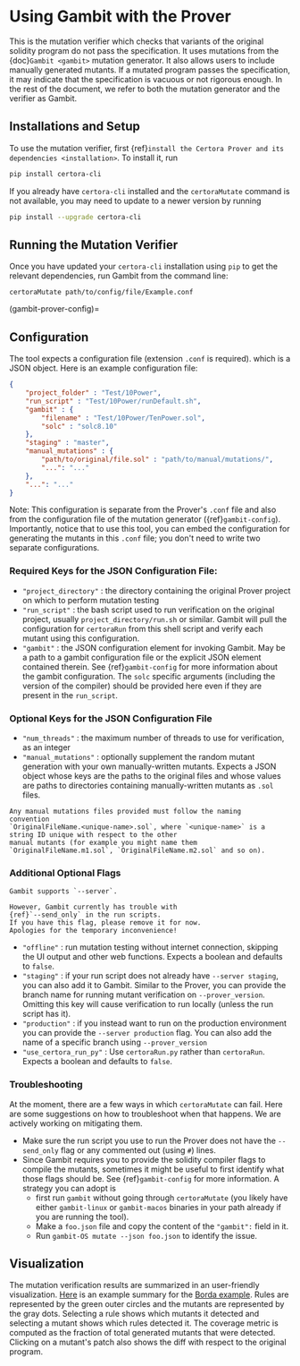 # Using Gambit with the Prover

This is the mutation verifier which
 checks that variants of the original
 solidity program do not pass the specification.
It uses mutations from the {doc}`Gambit <gambit>`
  mutation generator.
It also allows users to include manually generated mutants.
If a mutated program passes the specification,
it may indicate that the specification is vacuous or not rigorous enough.
In the rest of the document,
  we refer to both the mutation generator and the verifier as Gambit.

## Installations and Setup

To use the mutation verifier,
  first {ref}`install the Certora Prover and its dependencies <installation>`.
To install it, run

```sh
pip install certora-cli
```

If you already have `certora-cli` installed and
  the `certoraMutate` command is not available,
  you may need to update to a newer version by running

```sh
pip install --upgrade certora-cli
```


## Running the Mutation Verifier

Once you have updated your `certora-cli` installation using `pip` to get the relevant
dependencies, run Gambit from the command line:

```
certoraMutate path/to/config/file/Example.conf
```

(gambit-prover-config)=
## Configuration
The tool expects a configuration file (extension `.conf` is required).
which is a JSON object.
Here is an example configuration file:

```json
{
    "project_folder" : "Test/10Power",
    "run_script" : "Test/10Power/runDefault.sh",
    "gambit" : {
        "filename" : "Test/10Power/TenPower.sol",
        "solc" : "solc8.10"
    },
    "staging" : "master",
    "manual_mutations" : {
        "path/to/original/file.sol" : "path/to/manual/mutations/",
        "...": "..."
    },
    "...": "..."
}
```

Note: This configuration is separate from the Prover's `.conf` file and also from the
  configuration file of the mutation generator ({ref}`gambit-config`).
Importantly, notice that to use this tool, you can embed the configuration
for generating the mutants in this `.conf` file; you don't need to write
  two separate configurations.

### Required Keys for the JSON Configuration File:
- `"project_directory"` : the directory containing the original Prover project on which to perform mutation testing
- `"run_script"` : the bash script used to run verification on the original project, usually `project_directory/run.sh` or similar.
  Gambit will pull the configuration for `certoraRun` from this shell script and verify each mutant using this configuration.
- `"gambit"` : the JSON configuration element for invoking Gambit. May be a path to a gambit configuration file
or the explicit JSON element contained therein.  See {ref}`gambit-config` for more information about the gambit configuration.
The `solc` specific arguments (including the version of the compiler) should be provided here
  even if they are present in the `run_script`.

### Optional Keys for the JSON Configuration File
- `"num_threads"` : the maximum number of threads to use for verification, as an integer
- `"manual_mutations"` : optionally supplement the random mutant generation with your own manually-written mutants.
Expects a JSON object whose keys are the paths to the original files and whose values are paths to directories containing
manually-written mutants as `.sol` files.

```{note}
Any manual mutations files provided must follow the naming
convention
`OriginalFileName.<unique-name>.sol`, where `<unique-name>` is a string ID unique with respect to the other
manual mutants (for example you might name them `OriginalFileName.m1.sol`, `OriginalFileName.m2.sol` and so on).
```

### Additional Optional Flags

```{note}
Gambit supports `--server`.

However, Gambit currently has trouble with
{ref}`--send_only` in the run scripts.
If you have this flag, please remove it for now.
Apologies for the temporary inconvenience!
```

- `"offline"` : run mutation testing without internet connection, skipping the UI output and other web functions.
Expects a boolean and defaults to `false`.
- `"staging"` : if your run script does not already have `--server staging`, you can also add it to Gambit.
  Similar to the Prover, you can provide the
  branch name for running mutant verification on `--prover_version`.
Omitting this key will cause verification to run locally
  (unless the run script has it).
- `"production"` : if you instead want to run on the production environment you can provide the `--server production` flag. You can also add the name of a specific branch using `--prover_version`
- `"use_certora_run_py"` : Use `certoraRun.py` rather than `certoraRun`. Expects a boolean and defaults to `false`.


### Troubleshooting

At the moment, there are a few ways in which `certoraMutate` can fail. Here are some suggestions on how to troubleshoot when that happens. We are actively working on mitigating them.

- Make sure the run script you use to run the Prover does not have the `--send_only` flag or any commented out (using `#`) lines.
- Since Gambit requires you to provide the solidity compiler flags to compile the mutants, sometimes it might be useful to first identify what those flags should be. See {ref}`gambit-config` for more information. A strategy you can adopt is
  * first run `gambit` without going through `certoraMutate` (you likely have either `gambit-linux` or `gambit-macos` binaries in your path already if you are running the tool).
  * Make a `foo.json` file and copy the content of the `"gambit":` field in it.
  * Run `gambit-OS mutate --json foo.json` to identify the issue.

## Visualization

The mutation verification results are
  summarized in an user-friendly visualization.
[Here](https://mutation-testing-beta.certora.com/reports/mutation?id=c7c659d7-d500-46f2-acf1-1392eee714b5&anonymousKey=f4b40ba6-2160-4993-9f50-02625b291cae) is an example summary
  for the [Borda example](https://demo.certora.com/?Borda).
Rules are represented by the green outer circles
  and the mutants are represented by the gray dots.
Selecting a rule shows which mutants it detected
  and selecting a mutant shows which rules detected it.
The coverage metric is computed as the fraction
  of total generated mutants that were detected.
Clicking on a mutant's patch also shows the
  diff with respect to the original program.

